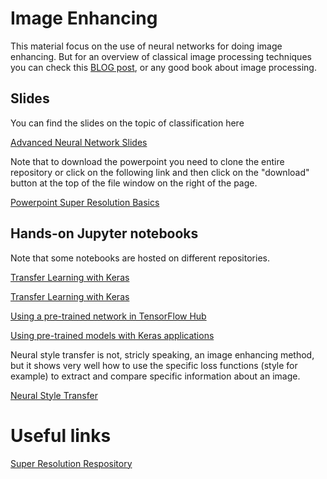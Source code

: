 # Image Enhancing

This material focus on the use of neural networks for doing image enhancing. But for an overview of classical image processing techniques you can check this [BLOG post](https://towardsdatascience.com/image-enhancement-techniques-using-opencv-and-python-9191d5c30d45), or any good book about image processing.

## Slides

You can find the slides on the topic of classification here

[Advanced Neural Network Slides](https://docs.google.com/presentation/d/1nJAFDl79CX6sqMBEoDVB3POsmtB5co5uoBUaQklmi6I/edit?usp=sharing)

Note that to download the powerpoint you need to clone the entire repository or click on the following link and then click on the "download" button at the top of the file window on the right of the page.

[Powerpoint Super Resolution Basics](https://github.com/toelt-llc/astroml-hackdays/blob/master/4%20-%20Image%20Enhancing/super%20resolution%20using%20deep%20learning.pptx)

## Hands-on Jupyter notebooks

Note that some notebooks are hosted on different repositories.

[Transfer Learning with Keras](http://colab.research.google.com/github/toelt-llc/astroml-hackdays/blob/master/4%20-%20Image%20Enhancing/code/Example%20Transfer-learning-with-keras-with-files.ipynb)

[Transfer Learning with Keras](http://colab.research.google.com/github/oreilly-london-ai/blob/master/day2/Transfer%20Learning/Dogs_and_cats_Transfer_learning_with_keras.ipynb)

[Using a pre-trained network in TensorFlow Hub](http://colab.research.google.com/github/oreilly-london-ai/blob/master/day1/Using%20pre-trained%20networks/Image_classification_with_TFHub.ipynb)

[Using pre-trained models with Keras applications](http://colab.research.google.com/github/toelt-llc/astroml-hackdays/blob/master/4%20-%20Image%20Enhancing/code/Pre-trained-models_with_keras_applications.ipynb)

Neural style transfer is not, stricly speaking, an image enhancing method, but it shows very well how to use the specific loss functions (style for example) to extract and compare specific information about an image.

[Neural Style Transfer](http://colab.research.google.com/github/toelt-llc/astroml-hackdays/blob/master/4%20-%20Image%20Enhancing/code/Neural%20style%20transfer%20with%20Keras.ipynb)

# Useful links

[Super Resolution Respository](https://idealo.github.io/image-super-resolution/)






